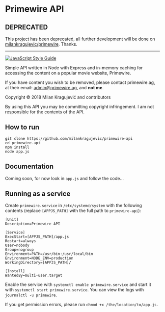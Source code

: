 # Primewire API

## DEPRECATED
This project has been deprecated, all further development will be done on [milankragujevic/primewire](https://github.com/milankragujevic/primewire). Thanks.

---

[![JavaScript Style Guide](https://cdn.rawgit.com/standard/standard/master/badge.svg)](https://github.com/standard/standard)

Simple API written in Node with Express and in-memory caching for accessing the content on a popular movie website, Primewire.

If you have content you wish to be removed, please contact primewire.ag, at their email: admin@primewire.ag, and **not me**.

Copyright © 2018 Milan Kragujević and contributors

By using this API you may be committing copyright infringement. I am not responsible for the contents of the API.

## How to run

```
git clone https://github.com/milankragujevic/primewire-api
cd primewire-api
npm install
node app.js
```

## Documentation

Coming soon, for now look in `app.js` and follow the code...

## Running as a service

Create `primewire.service` in `/etc/systemd/system` with the following contents (replace `[APPJS_PATH]` with the full path to `primewire-api`):

```
[Unit]
Description=Primewire API

[Service]
ExecStart=[APPJS_PATH]/app.js
Restart=always
User=nobody
Group=nogroup 
Environment=PATH=/usr/bin:/usr/local/bin
Environment=NODE_ENV=production
WorkingDirectory=[APPJS_PATH]/

[Install]
WantedBy=multi-user.target
```

Enable the service with `systemctl enable primewire.service` and start it with `systemctl start primewire.service`. 
You can view the logs with `journalctl -u primewire`.

If you get permission errors, please run `chmod +x /the/location/to/app.js`.
